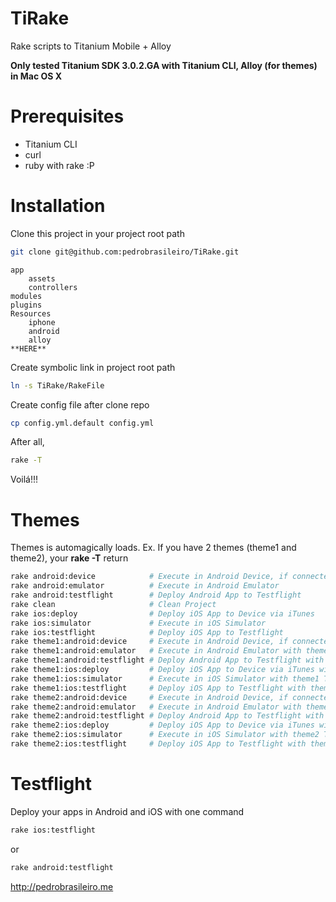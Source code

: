 TiRake
======

Rake scripts to Titanium Mobile + Alloy

**Only tested Titanium SDK 3.0.2.GA with Titanium CLI, Alloy (for themes) in Mac OS X**

Prerequisites
===============

- Titanium CLI
- curl
- ruby with rake :P


Installation
============

Clone this project in your project root path
```bash
git clone git@github.com:pedrobrasileiro/TiRake.git
```

    app
        assets
        controllers
    modules
    plugins
    Resources
        iphone
        android
        alloy
    **HERE**

Create symbolic link in project root path
```bash
ln -s TiRake/RakeFile
```

Create config file after clone repo
```bash
cp config.yml.default config.yml
```

After all, 
```bash
rake -T 
```
Voilá!!!


Themes
==========

Themes is automagically loads. Ex. If you have 2 themes (theme1 and theme2), your **rake -T** return
```bash
rake android:device            # Execute in Android Device, if connected
rake android:emulator          # Execute in Android Emulator
rake android:testflight        # Deploy Android App to Testflight
rake clean                     # Clean Project
rake ios:deploy                # Deploy iOS App to Device via iTunes
rake ios:simulator             # Execute in iOS Simulator
rake ios:testflight            # Deploy iOS App to Testflight
rake theme1:android:device     # Execute in Android Device, if connected, with theme1 Theme
rake theme1:android:emulator   # Execute in Android Emulator with theme1 Theme
rake theme1:android:testflight # Deploy Android App to Testflight with theme1 Theme
rake theme1:ios:deploy         # Deploy iOS App to Device via iTunes with theme1 Theme
rake theme1:ios:simulator      # Execute in iOS Simulator with theme1 Theme
rake theme1:ios:testflight     # Deploy iOS App to Testflight with theme1 Theme
rake theme2:android:device     # Execute in Android Device, if connected, with theme2 Theme
rake theme2:android:emulator   # Execute in Android Emulator with theme2 Theme
rake theme2:android:testflight # Deploy Android App to Testflight with theme2 Theme
rake theme2:ios:deploy         # Deploy iOS App to Device via iTunes with theme2 Theme
rake theme2:ios:simulator      # Execute in iOS Simulator with theme2 Theme
rake theme2:ios:testflight     # Deploy iOS App to Testflight with theme2 Theme
```

Testflight
============

Deploy your apps in Android and iOS with one command

```bash
rake ios:testflight
```
or
```bash
rake android:testflight
```

http://pedrobrasileiro.me